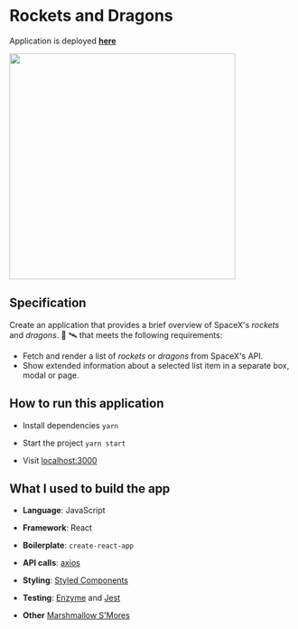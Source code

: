 # Rockets and Dragons

Application is deployed [**here**](http://rockets-and-dragons.surge.sh/)

<img src="./images/app.gif" width="400" />

## Specification

Create an application that provides a brief overview of SpaceX's _rockets_ and _dragons_. 🚀 🛰 that meets the following requirements:

- Fetch and render a list of _rockets_ or _dragons_ from SpaceX's API.
- Show extended information about a selected list item in a separate box, modal or page.

## How to run this application

* Install dependencies ```yarn```

* Start the project  ```yarn start```

* Visit [localhost:3000](http://localhost:3000)

## What I used to build the app

* **Language**: JavaScript

* **Framework**: React

* **Boilerplate**: `create-react-app`

* **API calls**: [axios](https://github.com/axios/axios)

* **Styling**: [Styled Components](https://styled-components.com/)

* **Testing**: [Enzyme](https://github.com/enzymejs/enzyme) and [Jest](https://github.com/facebook/jest)

* **Other** [Marshmallow S'Mores](https://github.com/marshmallow-insurance/smores-react)

